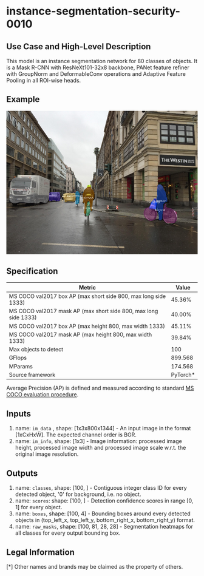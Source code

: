 # instance-segmentation-security-0010

## Use Case and High-Level Description

This model is an instance segmentation network for 80 classes of objects.
It is a Mask R-CNN with ResNeXt101-32x8 backbone, PANet feature refiner with
GroupNorm and DeformableConv operations and Adaptive Feature Pooling
in all ROI-wise heads.

## Example

![](./instance-segmentation-security-0010.png)

## Specification

| Metric                          | Value                                     |
|---------------------------------|-------------------------------------------|
| MS COCO val2017 box AP (max short side 800, max long side 1333)   | 45.36%  |
| MS COCO val2017 mask AP (max short side 800, max long side 1333)  | 40.00%  |
| MS COCO val2017 box AP (max height 800, max width 1333)           | 45.11%  |
| MS COCO val2017 mask AP (max height 800, max width 1333)          | 39.84%  |
| Max objects to detect           | 100                                       |
| GFlops                          | 899.568                                   |
| MParams                         | 174.568                                   |
| Source framework                | PyTorch\*                                 |

Average Precision (AP) is defined and measured according to standard
[MS COCO evaluation procedure](https://cocodataset.org/#detection-eval).

## Inputs

1.	name: `im_data` , shape: [1x3x800x1344] - An input image in the format
    [1xCxHxW]. The expected channel order is BGR.
1.	name: `im_info`, shape: [1x3] - Image information: processed image height,
    processed image width and processed image scale
    w.r.t. the original image resolution.

## Outputs

1.	name: `classes`, shape: [100, ] - Contiguous integer class ID for every
    detected object, '0' for background, i.e. no object.
1.	name: `scores`: shape: [100, ] - Detection confidence scores in range [0, 1]
    for every object.
1.	name: `boxes`, shape: [100, 4] - Bounding boxes around every detected objects
    in (top_left_x, top_left_y, bottom_right_x, bottom_right_y) format.
1.	name: `raw_masks`, shape: [100, 81, 28, 28] - Segmentation heatmaps for all
    classes for every output bounding box.

## Legal Information
[*] Other names and brands may be claimed as the property of others.

